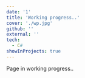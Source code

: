 ```yaml
---
date: '1'
title: 'Working progress..'
cover: './wp.jpg'
github: ''
external: ''
tech:
  - C#
showInProjects: true
---
```


Page in working progress..